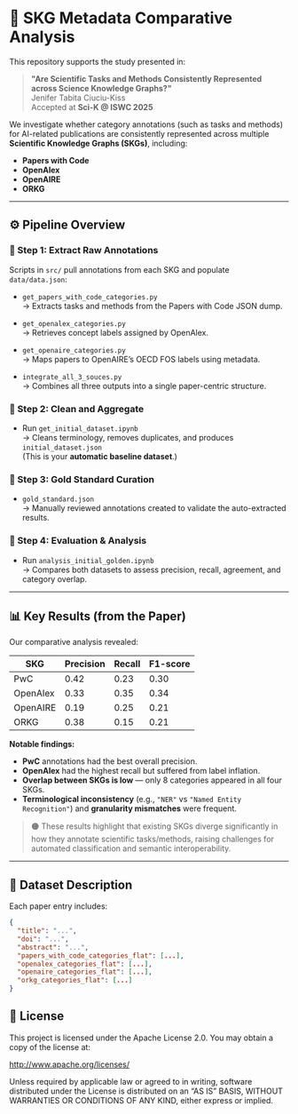 # 🧠 SKG Metadata Comparative Analysis

This repository supports the study presented in:

> **"Are Scientific Tasks and Methods Consistently Represented across Science Knowledge Graphs?"**  
> Jenifer Tabita Ciuciu-Kiss  
> Accepted at **Sci-K @ ISWC 2025**

We investigate whether category annotations (such as tasks and methods) for AI-related publications are consistently represented across multiple **Scientific Knowledge Graphs (SKGs)**, including:
- **Papers with Code**
- **OpenAlex**
- **OpenAIRE**
- **ORKG**

---

## ⚙️ Pipeline Overview

### 🔹 Step 1: Extract Raw Annotations

Scripts in `src/` pull annotations from each SKG and populate `data/data.json`:

- `get_papers_with_code_categories.py`  
  → Extracts tasks and methods from the Papers with Code JSON dump.

- `get_openalex_categories.py`  
  → Retrieves concept labels assigned by OpenAlex.

- `get_openaire_categories.py`  
  → Maps papers to OpenAIRE’s OECD FOS labels using metadata.

- `integrate_all_3_souces.py`  
  → Combines all three outputs into a single paper-centric structure.

### 🔹 Step 2: Clean and Aggregate

- Run `get_initial_dataset.ipynb`  
  → Cleans terminology, removes duplicates, and produces `initial_dataset.json`  
  (This is your **automatic baseline dataset**.)

### 🔹 Step 3: Gold Standard Curation

- `gold_standard.json`  
  → Manually reviewed annotations created to validate the auto-extracted results.

### 🔹 Step 4: Evaluation & Analysis

- Run `analysis_initial_golden.ipynb`  
  → Compares both datasets to assess precision, recall, agreement, and category overlap.

---

## 📊 Key Results (from the Paper)

Our comparative analysis revealed:

| SKG         | Precision | Recall | F1-score |
|-------------|-----------|--------|----------|
| PwC         | 0.42      | 0.23   | 0.30     |
| OpenAlex    | 0.33      | 0.35   | 0.34     |
| OpenAIRE    | 0.19      | 0.25   | 0.21     |
| ORKG        | 0.38      | 0.15   | 0.21     |

**Notable findings:**
- **PwC** annotations had the best overall precision.
- **OpenAlex** had the highest recall but suffered from label inflation.
- **Overlap between SKGs is low** — only 8 categories appeared in all four SKGs.
- **Terminological inconsistency** (e.g., `"NER"` vs `"Named Entity Recognition"`) and **granularity mismatches** were frequent.

> 🟠 These results highlight that existing SKGs diverge significantly in how they annotate scientific tasks/methods, raising challenges for automated classification and semantic interoperability.

---

## 📁 Dataset Description

Each paper entry includes:

```json
{
  "title": "...",
  "doi": "...",
  "abstract": "...",
  "papers_with_code_categories_flat": [...],
  "openalex_categories_flat": [...],
  "openaire_categories_flat": [...],
  "orkg_categories_flat": [...]
}
```


## 📄 License

This project is licensed under the Apache License 2.0.
You may obtain a copy of the license at:

http://www.apache.org/licenses/

Unless required by applicable law or agreed to in writing, software distributed under the License is distributed on an “AS IS” BASIS, WITHOUT WARRANTIES OR CONDITIONS OF ANY KIND, either express or implied.
